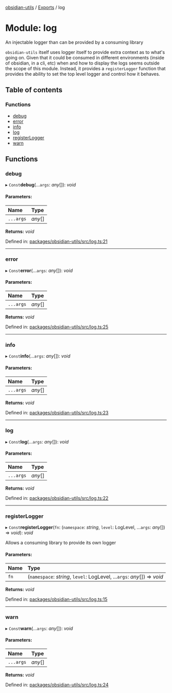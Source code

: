 [obsidian-utils](../README.md) / [Exports](../modules.md) / log

# Module: log

An injectable logger than can be provided by a consuming library

`obsidian-utils` itself uses logger itself to provide extra context as to what's going on.
Given that it could be consumed in different environments (inside of obsidian, in a cli, etc) when
and how to display the logs seems outside the scope of this module. Instead, it provides a `registerLogger`
function that provides the ability to set the top level logger and control how it behaves.

## Table of contents

### Functions

- [debug](log.md#debug)
- [error](log.md#error)
- [info](log.md#info)
- [log](log.md#log)
- [registerLogger](log.md#registerlogger)
- [warn](log.md#warn)

## Functions

### debug

▸ `Const`**debug**(...`args`: *any*[]): *void*

#### Parameters:

Name | Type |
:------ | :------ |
`...args` | *any*[] |

**Returns:** *void*

Defined in: [packages/obsidian-utils/src/log.ts:21](https://github.com/zephraph/obsidian-tools/blob/a18aea2/packages/obsidian-utils/src/log.ts#L21)

___

### error

▸ `Const`**error**(...`args`: *any*[]): *void*

#### Parameters:

Name | Type |
:------ | :------ |
`...args` | *any*[] |

**Returns:** *void*

Defined in: [packages/obsidian-utils/src/log.ts:25](https://github.com/zephraph/obsidian-tools/blob/a18aea2/packages/obsidian-utils/src/log.ts#L25)

___

### info

▸ `Const`**info**(...`args`: *any*[]): *void*

#### Parameters:

Name | Type |
:------ | :------ |
`...args` | *any*[] |

**Returns:** *void*

Defined in: [packages/obsidian-utils/src/log.ts:23](https://github.com/zephraph/obsidian-tools/blob/a18aea2/packages/obsidian-utils/src/log.ts#L23)

___

### log

▸ `Const`**log**(...`args`: *any*[]): *void*

#### Parameters:

Name | Type |
:------ | :------ |
`...args` | *any*[] |

**Returns:** *void*

Defined in: [packages/obsidian-utils/src/log.ts:22](https://github.com/zephraph/obsidian-tools/blob/a18aea2/packages/obsidian-utils/src/log.ts#L22)

___

### registerLogger

▸ `Const`**registerLogger**(`fn`: (`namespace`: *string*, `level`: LogLevel, ...`args`: *any*[]) => *void*): *void*

Allows a consuming library to provide its own logger

#### Parameters:

Name | Type |
:------ | :------ |
`fn` | (`namespace`: *string*, `level`: LogLevel, ...`args`: *any*[]) => *void* |

**Returns:** *void*

Defined in: [packages/obsidian-utils/src/log.ts:15](https://github.com/zephraph/obsidian-tools/blob/a18aea2/packages/obsidian-utils/src/log.ts#L15)

___

### warn

▸ `Const`**warn**(...`args`: *any*[]): *void*

#### Parameters:

Name | Type |
:------ | :------ |
`...args` | *any*[] |

**Returns:** *void*

Defined in: [packages/obsidian-utils/src/log.ts:24](https://github.com/zephraph/obsidian-tools/blob/a18aea2/packages/obsidian-utils/src/log.ts#L24)
